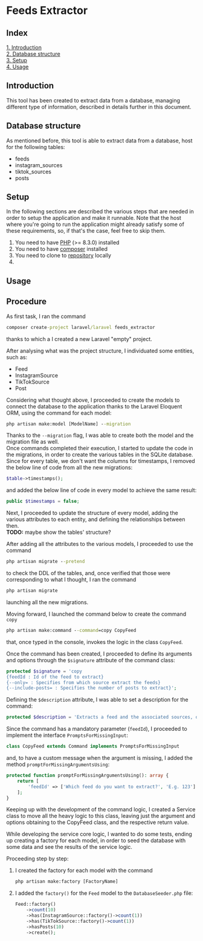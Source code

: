 # Feeds Extractor

## Index
[1. Introduction](#introduction)<br>
[2. Database structure](#database-structure)<br>
[3. Setup](#setup)<br>
[4. Usage](#usage)

## Introduction
This tool has been created to extract data from a database, managing different type of information, described in details further in this document.

## Database structure
As mentioned before, this tool is able to extract data from a database, host for the following tables:
- feeds
- instagram_sources
- tiktok_sources
- posts

## Setup
In the following sections are described the various steps that are needed in order to setup the application and make it runnable.
Note that the host where you're going to run the application might already satisfy some of these requirements, so, if that's the case, feel free to skip them.

1. You need to have [PHP](https://www.php.net/) (>= 8.3.0) installed
2. You need to have [composer](https://getcomposer.org/) installed
3. You need to clone to [repository]() locally 
4. 
## Usage

## Procedure
As first task, I ran the command

```cmd
composer create-project laravel/laravel feeds_extractor
```

thanks to which a I created a new Laravel "empty" project.

After analysing what was the project structure, I individuated some entities, such as:
- Feed
- InstagramSource
- TikTokSource
- Post

Considering what thought above, I proceeded to create the models to connect the database to the application thanks to the Laravel Eloquent ORM, using the command for each model:

```cmd
php artisan make:model [ModelName] --migration
```
Thanks to the `--migration` flag, I was able to create both the model and the migration file as well.<br>
Once commands completed their execution, I started to update the code in the migrations, in order to create the various tables in the SQLite database.<br>
Since for every table, we don't want the columns for timestamps, I removed the below line of code from all the new migrations:

```php
$table->timestamps();
```

and added the below line of code in every model to achieve the same result:

```php
public $timestamps = false;
```

Next, I proceeded to update the structure of every model, adding the various attributes to each entity, and defining the relationships between then.<br>
<b>TODO:</b> maybe show the tables' structure?<br>

After adding all the attributes to the various models, I proceeded to use the command

```cmd
php artisan migrate --pretend
```

to check the DDL of the tables, and, once verified that those were corresponding to what I thought, I ran the command 

```cmd
php artisan migrate
```

launching all the new migrations.

Moving forward, I launched the command below to create the command `copy`

```cmd
php artisan make:command --command=copy CopyFeed
```

that, once typed in the console, invokes the logic in the class `CopyFeed`.

Once the command has been created, I proceeded to define its arguments and options through the `$signature` attribute of the command class:

```php
protected $signature = 'copy 
{feedId : Id of the feed to extract} 
{--only= : Specifies from which source extract the feeds} 
{--include-posts= : Specifies the number of posts to extract}';
```

Defining the `$description` attribute, I was able to set a description for the command:

```php
protected $description = 'Extracts a feed and the associated sources, optionally with posts, using the feed id.';
```

Since the command has a mandatory parameter (`feedId`), I proceeded to implement the interface `PromptsForMissingInput`:

```php
class CopyFeed extends Command implements PromptsForMissingInput
```

and, to have a custom message when the argument is missing, I added the method `promptForMissingArgumentsUsing`:

```php
protected function promptForMissingArgumentsUsing(): array {
    return [
        'feedId' => ['Which feed do you want to extract?', 'E.g. 123']
    ];
}
```

Keeping up with the development of the command logic, I created a Service class to move all the heavy logic to this class,
leaving just the argument and options obtaining to the CopyFeed class, and the respective return value.

While developing the service core logic, I wanted to do some tests, ending up creating a factory for each model,
in order to seed the database with some data and see the results of the service logic.

Proceeding step by step:<br>
1. I created the factory for each model with the command

    ```cmd
    php artisan make:factory [FactoryName]
    ```

2. I added the `factory()` for the `Feed` model to the `DatabaseSeeder.php` file:
    ```php
    Feed::factory()
        ->count(10)
        ->has(InstagramSource::factory()->count(1))
        ->has(TikTokSource::factory()->count(1))
        ->hasPosts(10)
        ->create();
    ```